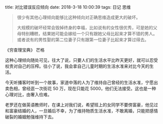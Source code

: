 title: 对比错误反应倾向
date: 2018-3-18 10:00:39
tags: 日记 思维

> 很少有其他心理倾向能够比这种倾向对正确思维造成更大的破坏。
>
> 大规模的破坏经常会毁掉终身的幸福，比如说有的女性很优秀，可是她的父母特别糟糕，结果她可能会嫁给一个只有跟她父母比起来才算不错的男人。或者说有的男性娶的第二位妻子只有跟第一位妻子比起来才算过得去。

《穷查理宝典》 芒格

这种心理倾向随处可见，往大了说，只要人们的生活水平比昨天更好，就可以忍受权贵对自己的压榨。往小了说，我会拿自己儿童时期的生活水准来对比今天的生活。

今天听播客时听到一个故事，家道中落的人为了维持自己曾经的生活水准，宁愿出卖色相，曾经逛一次街花 50 万，现在只能花 5000，他们无法接受。这也是一种心理对比，由奢入俭难。

老罗还在做英语教师时，在课上对我们说，希望班上的女同学不要傍富豪，他见过和富豪结婚的人，一旦婚后不幸，为了维持物质生活水准，不敢离婚，只能把感情破裂的婚姻勉强维持下去。